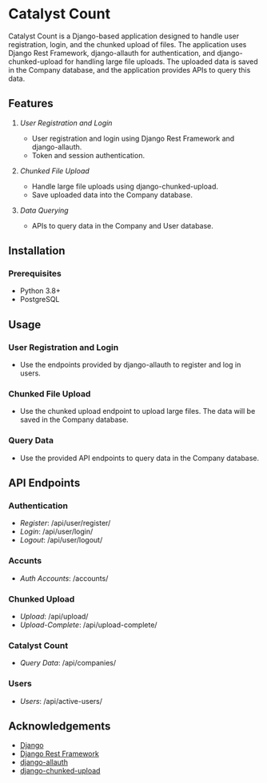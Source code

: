 # Catalyst Count

Catalyst Count is a Django-based application designed to handle user registration, login, and the chunked upload of files. The application uses Django Rest Framework, django-allauth for authentication, and django-chunked-upload for handling large file uploads. The uploaded data is saved in the Company database, and the application provides APIs to query this data.

## Features

1. *User Registration and Login*
   - User registration and login using Django Rest Framework and django-allauth.
   - Token and session authentication.

2. *Chunked File Upload*
   - Handle large file uploads using django-chunked-upload.
   - Save uploaded data into the Company database.

3. *Data Querying*
   - APIs to query data in the Company and User database.

## Installation

### Prerequisites

- Python 3.8+
- PostgreSQL


## Usage

### User Registration and Login
- Use the endpoints provided by django-allauth to register and log in users.

### Chunked File Upload
- Use the chunked upload endpoint to upload large files. The data will be saved in the Company database.

### Query Data
- Use the provided API endpoints to query data in the Company database.

## API Endpoints

### Authentication
- *Register*: /api/user/register/
- *Login*: /api/user/login/
- *Logout*: /api/user/logout/

### Accunts
- *Auth Accounts*: /accounts/

### Chunked Upload
- *Upload*: /api/upload/
- *Upload-Complete*: /api/upload-complete/

### Catalyst Count
- *Query Data*: /api/companies/

### Users
- *Users*: /api/active-users/

## Acknowledgements
- [Django](https://www.djangoproject.com/)
- [Django Rest Framework](https://www.django-rest-framework.org/)
- [django-allauth](https://django-allauth.readthedocs.io/en/latest/)
- [django-chunked-upload](https://github.com/juliomalegria/django-chunked-upload)
